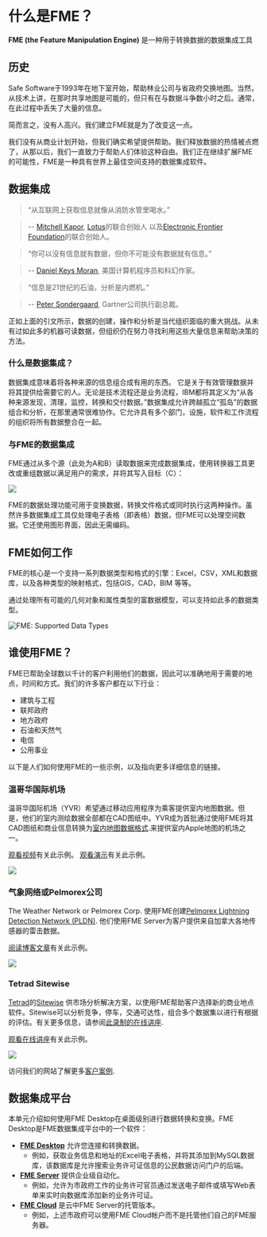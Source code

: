 # 什么是FME？

**FME (the Feature Manipulation Engine)** 是一种用于转换数据的数据集成工具

## 历史

Safe Software于1993年在地下室开始，帮助林业公司与省政府交换地图。当然，从技术上讲，在那时共享地图是可能的，但只有在与数据斗争数小时之后。通常，在此过程中丢失了大量的信息。

简而言之，没有人高兴。我们建立FME就是为了改变这一点。

我们没有从商业计划开始，但我们确实希望提供帮助。我们释放数据的热情被点燃了，从那以后，我们一直致力于帮助人们体验这种自由。我们正在继续扩展FME的可能性，FME是一种具有世界上最佳空间支持的数据集成软件。


## 数据集成

> “从互联网上获取信息就像从消防水管里喝水。”

>-- [Mitchell Kapor](https://www.kaporcenter.org/co-chairs-and-staff/), [Lotus](https://en.wikipedia.org/wiki/Lotus_Software)的联合创始人 以及[Electronic Frontier Foundation](https://www.eff.org/)的联合创始人。

<tag></tag>
> “你可以没有信息就有数据，但你不可能没有数据就有信息。”

>-- [Daniel Keys Moran](https://en.wikipedia.org/wiki/Daniel_Keys_Moran), 美国计算机程序员和科幻作家。

<tag></tag>
> “信息是21世纪的石油，分析是内燃机。”

>-- [Peter Sondergaard](https://www.gartner.com/analyst/12/Peter-Sondergaard), Gartner公司执行副总裁。

正如上面的引文所示，数据的创建，操作和分析是当代组织面临的重大挑战。从未有过如此多的机器可读数据，但组织仍在努力寻找利用这些大量信息来帮助决策的方法。

### 什么是数据集成？

数据集成意味着将各种来源的信息组合成有用的东西。 它是关于有效管理数据并将其提供给需要它的人。无论是技术流程还是业务流程，IBM都将其定义为“从各种来源发现，清理，监控，转换和交付数据。”数据集成允许跨越孤立“孤岛”的数据组合和分析，在那里通常很难协作。它允许具有多个部门，设施，软件和工作流程的组织将所有数据整合在一起。

### 与FME的数据集成

<!-- Re-write this with updated marketing language -->

FME通过从多个源（此处为A和B）读取数据来完成数据集成，使用转换器工具更改或重组数据以满足用户的需求，并将其写入目标（C）：

![](./Images/Img1.001.WhatIsFME.png)

FME的数据处理功能可用于变换数据，转换文件格式或同时执行这两种操作。虽然许多数据集成工具仅处理电子表格（即表格）数据，但FME可以处理空间数据。它还使用图形界面，因此无需编码。

## FME如何工作

FME的核心是一个支持一系列数据类型和格式的引擎：Excel，CSV，XML和数据库，以及各种类型的映射格式，包括GIS，CAD，BIM 等等。

通过处理所有可能的几何对象和属性类型的富数据模型，可以支持如此多的数据类型。

![FME: Supported Data Types](./Images/Img1.002.FMEDataTypes.png)

## 谁使用FME？

FME已帮助全球数以千计的客户利用他们的数据，因此可以准确地用于需要的地点，时间和方式。我们的许多客户都在以下行业：

- 建筑与工程
- 联邦政府
- 地方政府
- 石油和天然气
- 电信
- 公用事业

以下是人们如何使用FME的一些示例，以及指向更多详细信息的链接。

### 温哥华国际机场

温哥华国际机场（YVR）希望通过移动应用程序为乘客提供室内地图数据。但是，他们的室内测绘数据全部都在CAD图纸中。YVR成为首批通过使用FME将其CAD图纸和商业信息转换为[室内地图数据格式](https://www.safe.com/integrate/indoor-mapping-data-format-imdf/).来提供室内Apple地图的机场之一。 

[观看视频](https://www.youtube.com/watch?v=pHaLPP6Vj4c&feature=youtu.be)有关此示例。
[观看演示](https://www.safe.com/presentation/indoor-mapping-trials-and-tribulations/?)有关此示例。

![](./Images/yvr.png)

### 气象网络或Pelmorex公司

The Weather Network or Pelmorex Corp. 使用FME创建[Pelmorex Lightning Detection Network (PLDN)](http://data.twncs.com/Solutions/Lightning/lightning.html). 他们使用FME Server为客户提供来自加拿大各地传感器的雷击数据。

[阅读博客文章](https://blog.safe.com/2010/09/fme-server-and-the-weather-network/?)有关此示例。

![](./Images/the-weather-network.png)

### Tetrad Sitewise

[Tetrad](http://www.tetrad.com/)的[Sitewise](http://www.tetrad.com/software/sitewisepro/) 供市场分析解决方案，以使用FME帮助客户选择新的商业地点软件。Sitewise可以分析竞争，停车，交通可达性，组合多个数据集以进行有根据的评估。有关更多信息，请参阅[此录制的在线讲座](https://www.safe.com/webinars/market-analysis/).

[观看在线讲座](https://www.safe.com/webinars/market-analysis/)有关此示例。

![](./Images/FME-AGOL-drive-time-polygon.jpg)

访问我们的网站了解更多[客户案例](https://www.safe.com/customers/).

## 数据集成平台

本单元介绍如何使用FME Desktop在桌面级别进行数据转换和变换。FME Desktop是FME数据集成平台中的一个软件：

- [**FME Desktop**](https://www.safe.com/fme/fme-desktop/) 允许您连接和转换数据。
  - 例如，获取业务信息和地址的Excel电子表格，并将其添加到MySQL数据库，该数据库是允许搜索业务许可证信息的公民数据访问门户的后端。
- [**FME Server**](https://www.safe.com/fme/fme-server/) 提供企业级自动化。
  - 例如，允许为市政府工作的业务许可官员通过发送电子邮件或填写Web表单来实时向数据库添加新的业务许可证。
- [**FME Cloud**](https://www.safe.com/fme/fme-cloud/) 是云中FME Server的托管版本。
  - 例如，上述市政府可以使用FME Cloud帐户而不是托管他们自己的FME服务器。
